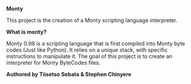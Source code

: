 **Monty**

This project is the creation of a Monty scripting language interpreter.

**What is monty?**

Monty 0.98 is a scripting language that is first compiled into Monty byte codes (Just like Python). It relies on a unique stack, with specific instructions to manipulate it. The goal of this project is to create an interpreter for Monty ByteCodes files.

**Authored by Tiisetso Sebata & Stephen Chinyere**
